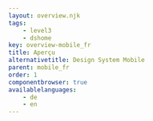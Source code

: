 ```yaml
---
layout: overview.njk
tags: 
    - level3
    - dshome
key: overview-mobile_fr
title: Aperçu
alternativetitle: Design System Mobile
parent: mobile_fr
order: 1
componentbrowser: true
availablelanguages: 
    - de
    - en
---
```

